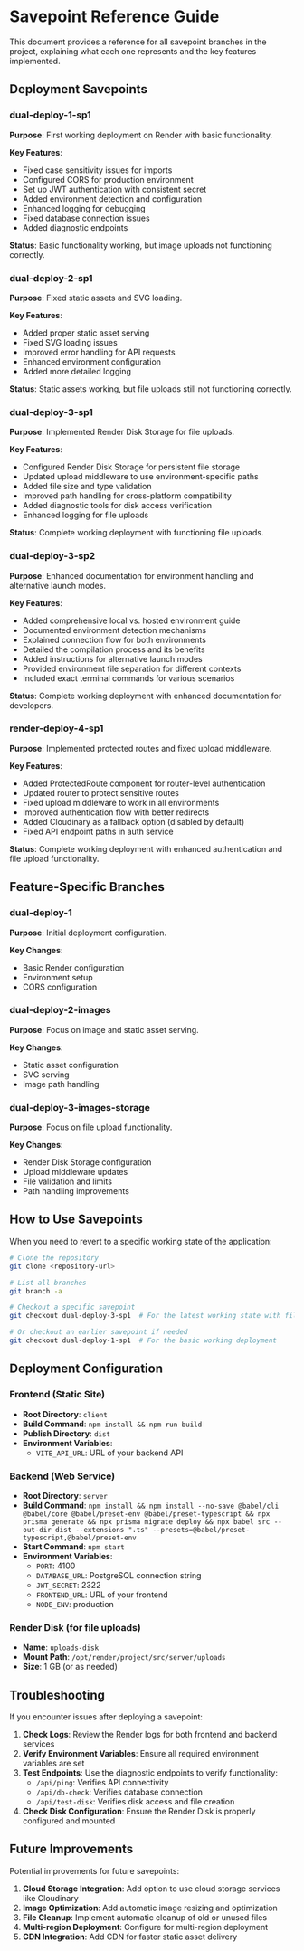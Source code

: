 # Savepoint Reference Guide

This document provides a reference for all savepoint branches in the project, explaining what each one represents and the key features implemented.

## Deployment Savepoints

### dual-deploy-1-sp1
**Purpose**: First working deployment on Render with basic functionality.

**Key Features**:
- Fixed case sensitivity issues for imports
- Configured CORS for production environment
- Set up JWT authentication with consistent secret
- Added environment detection and configuration
- Enhanced logging for debugging
- Fixed database connection issues
- Added diagnostic endpoints

**Status**: Basic functionality working, but image uploads not functioning correctly.

### dual-deploy-2-sp1
**Purpose**: Fixed static assets and SVG loading.

**Key Features**:
- Added proper static asset serving
- Fixed SVG loading issues
- Improved error handling for API requests
- Enhanced environment configuration
- Added more detailed logging

**Status**: Static assets working, but file uploads still not functioning correctly.

### dual-deploy-3-sp1
**Purpose**: Implemented Render Disk Storage for file uploads.

**Key Features**:
- Configured Render Disk Storage for persistent file storage
- Updated upload middleware to use environment-specific paths
- Added file size and type validation
- Improved path handling for cross-platform compatibility
- Added diagnostic tools for disk access verification
- Enhanced logging for file uploads

**Status**: Complete working deployment with functioning file uploads.

### dual-deploy-3-sp2
**Purpose**: Enhanced documentation for environment handling and alternative launch modes.

**Key Features**:
- Added comprehensive local vs. hosted environment guide
- Documented environment detection mechanisms
- Explained connection flow for both environments
- Detailed the compilation process and its benefits
- Added instructions for alternative launch modes
- Provided environment file separation for different contexts
- Included exact terminal commands for various scenarios

**Status**: Complete working deployment with enhanced documentation for developers.

### render-deploy-4-sp1
**Purpose**: Implemented protected routes and fixed upload middleware.

**Key Features**:
- Added ProtectedRoute component for router-level authentication
- Updated router to protect sensitive routes
- Fixed upload middleware to work in all environments
- Improved authentication flow with better redirects
- Added Cloudinary as a fallback option (disabled by default)
- Fixed API endpoint paths in auth service

**Status**: Complete working deployment with enhanced authentication and file upload functionality.

## Feature-Specific Branches

### dual-deploy-1
**Purpose**: Initial deployment configuration.

**Key Changes**:
- Basic Render configuration
- Environment setup
- CORS configuration

### dual-deploy-2-images
**Purpose**: Focus on image and static asset serving.

**Key Changes**:
- Static asset configuration
- SVG serving
- Image path handling

### dual-deploy-3-images-storage
**Purpose**: Focus on file upload functionality.

**Key Changes**:
- Render Disk Storage configuration
- Upload middleware updates
- File validation and limits
- Path handling improvements

## How to Use Savepoints

When you need to revert to a specific working state of the application:

```bash
# Clone the repository
git clone <repository-url>

# List all branches
git branch -a

# Checkout a specific savepoint
git checkout dual-deploy-3-sp1  # For the latest working state with file uploads

# Or checkout an earlier savepoint if needed
git checkout dual-deploy-1-sp1  # For the basic working deployment
```

## Deployment Configuration

### Frontend (Static Site)
- **Root Directory**: `client`
- **Build Command**: `npm install && npm run build`
- **Publish Directory**: `dist`
- **Environment Variables**:
  - `VITE_API_URL`: URL of your backend API

### Backend (Web Service)
- **Root Directory**: `server`
- **Build Command**: `npm install && npm install --no-save @babel/cli @babel/core @babel/preset-env @babel/preset-typescript && npx prisma generate && npx prisma migrate deploy && npx babel src --out-dir dist --extensions ".ts" --presets=@babel/preset-typescript,@babel/preset-env`
- **Start Command**: `npm start`
- **Environment Variables**:
  - `PORT`: 4100
  - `DATABASE_URL`: PostgreSQL connection string
  - `JWT_SECRET`: 2322
  - `FRONTEND_URL`: URL of your frontend
  - `NODE_ENV`: production

### Render Disk (for file uploads)
- **Name**: `uploads-disk`
- **Mount Path**: `/opt/render/project/src/server/uploads`
- **Size**: 1 GB (or as needed)

## Troubleshooting

If you encounter issues after deploying a savepoint:

1. **Check Logs**: Review the Render logs for both frontend and backend services
2. **Verify Environment Variables**: Ensure all required environment variables are set
3. **Test Endpoints**: Use the diagnostic endpoints to verify functionality:
   - `/api/ping`: Verifies API connectivity
   - `/api/db-check`: Verifies database connection
   - `/api/test-disk`: Verifies disk access and file creation
4. **Check Disk Configuration**: Ensure the Render Disk is properly configured and mounted

## Future Improvements

Potential improvements for future savepoints:

1. **Cloud Storage Integration**: Add option to use cloud storage services like Cloudinary
2. **Image Optimization**: Add automatic image resizing and optimization
3. **File Cleanup**: Implement automatic cleanup of old or unused files
4. **Multi-region Deployment**: Configure for multi-region deployment
5. **CDN Integration**: Add CDN for faster static asset delivery 
